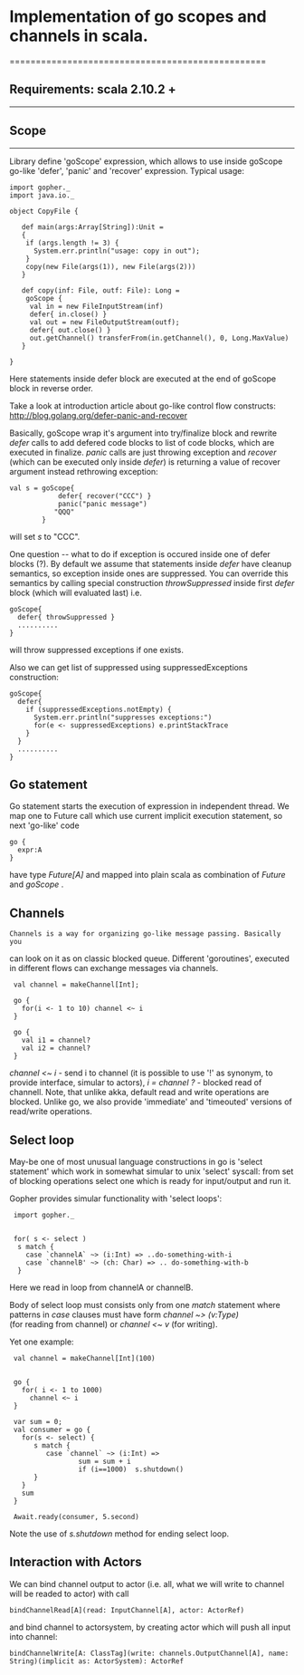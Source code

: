   
# Implementation of go scopes and channels in scala.
 =================================================

## Requirements:  scala 2.10.2 +
 ------------


 
## Scope
 -----

 Library define 'goScope'  expression, which allows to use inside
 goScope go-like 'defer', 'panic' and 'recover' expression.
 Typical usage:

    import gopher._
    import java.io._

    object CopyFile {

       def main(args:Array[String]):Unit =
       {
        if (args.length != 3) {
          System.err.println("usage: copy in out");
        }
        copy(new File(args(1)), new File(args(2)))
       }

       def copy(inf: File, outf: File): Long =
        goScope {
         val in = new FileInputStream(inf)
         defer{ in.close() }
         val out = new FileOutputStream(outf);
         defer{ out.close() }
         out.getChannel() transferFrom(in.getChannel(), 0, Long.MaxValue)
       }
  
    }

  Here statements inside defer block are executed at the end of goScope block
  in reverse order.

  Take a look at introduction article about go-like control flow constructs:
                              http://blog.golang.org/defer-panic-and-recover

  Basically, goScope wrap it's argument into try/finalize block and rewrite
  *defer* calls to add defered code blocks to list of code blocks, which are
  executed in finalize.  *panic* calls are just throwing exception and 
  *recover* (which can be executed only inside *defer*) is returning a value
  of recover argument instead rethrowing exception:

    val s = goScope{ 
                defer{ recover("CCC") } 
                panic("panic message")
               "QQQ" 
            }

  will set *s* to "CCC".

  One question -- what to do if exception is occured inside one of defer blocks (?). By default we assume that statements inside *defer* have cleanup 
 semantics, so exception inside ones are suppressed. You can override this 
 semantics by calling special construction *throwSuppressed* inside first 
 *defer* block (which will evaluated last) i.e.

    goScope{
      defer{ throwSuppressed }
      ..........
    }

 will throw suppressed exceptions if one exists.

 Also we can get list of suppressed using suppressedExceptions construction:

    goScope{
      defer{ 
        if (suppressedExceptions.notEmpty) {
          System.err.println("suppresses exceptions:")
          for(e <- suppressedExceptions) e.printStackTrace
        }
      }
      ..........
    }

    
  Go statement
  ------------

  Go statement starts the execution of expression in independent thread.
  We map one to Future call which use current implicit execution statement, 
  so next 'go-like' code

    go {
      expr:A
    }
  
  have type *Future[A]* and mapped into plain scala as combination of *Future*
  and *goScope* . 

  Channels
  --------

    Channels is a way for organizing go-like message passing. Basically you
can look on it as on classic blocked queue. Different 'goroutines', executed
in different flows can exchange messages via channels.


     val channel = makeChannel[Int];

     go {
       for(i <- 1 to 10) channel <~ i
     }

     go {
       val i1 = channel? 
       val i2 = channel?
     }

  
  *channel <~ i* - send i to channel (it is possible to use '!' as synonym, to
  provide interface, simular to actors), *i = channel ?* - blocked read 
  of channell. Note, that unlike akka, default read and write operations are
  blocked.  Unlike go, we also provide 'immediate' and 'timeouted' versions
  of read/write operations.

  Select loop
  ----------

  May-be one of most unusual language constructions in go is 
  'select statement' which work in somewhat simular to unix 'select' syscall:
  from set of blocking operations select one which is ready for input/output
  and run it.
 
  Gopher provides simular functionality with 'select loops':

     import gopher._


     for( s <- select ) 
      s match {
        case `channelA` ~> (i:Int) => ..do-something-with-i
        case `channelB' ~> (ch: Char) => .. do-something-with-b
      }
   
  Here we read in loop from channelA or channelB. 

  Body of select loop must consists only from one *match* statement where 
  patterns in *case* clauses must have form *channel ~> (v:Type)*  
  (for reading from channel) or *channel <~ v* (for writing).
 
  Yet one example: 

     val channel = makeChannel[Int](100)
     
     
     go {
       for( i <- 1 to 1000) 
         channel <~ i 
     }
     
     var sum = 0;
     val consumer = go {
       for(s <- select) {
          s match {
             case `channel` ~> (i:Int) =>
                     sum = sum + i
                     if (i==1000)  s.shutdown()
          }
       }
       sum
     }
  
     Await.ready(consumer, 5.second)

   Note the use of *s.shutdown* method for ending select loop. 


  Interaction with Actors
  -----------------------

   We can bind channel output to actor (i.e. all, what we will write to channel
  will be readed to actor) with call 

    bindChannelRead[A](read: InputChannel[A], actor: ActorRef)

   and bind channel to actorsystem, by creating actor which will push all input
   into channel:

    bindChannelWrite[A: ClassTag](write: channels.OutputChannel[A], name: String)(implicit as: ActorSystem): ActorRef 


